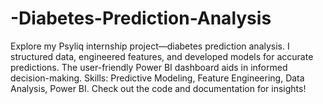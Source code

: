 # -Diabetes-Prediction-Analysis
Explore my Psyliq internship project—diabetes prediction analysis. I structured data, engineered features, and developed models for accurate predictions. The user-friendly Power BI dashboard aids in informed decision-making. Skills: Predictive Modeling, Feature Engineering, Data Analysis, Power BI. Check out the code and documentation for insights!

